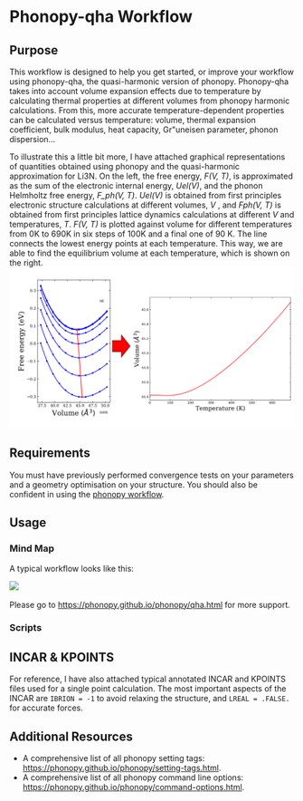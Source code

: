 # Phonopy-qha Workflow

## Purpose
This workflow is designed to help you get started, or improve your workflow using phonopy-qha, the quasi-harmonic version of phonopy. Phonopy-qha takes into account volume expansion effects due to temperature by calculating thermal properties at different volumes from phonopy harmonic calculations. From this, more accurate temperature-dependent properties can be calculated versus temperature: volume, thermal expansion coefficient, bulk modulus, heat capacity, Gr\"uneisen parameter, phonon dispersion...

To illustrate this a little bit more, I have attached graphical representations of quantities obtained using phonopy and the quasi-harmonic approximation for Li3N. On the left, the free energy, _F(V, T)_, is approximated as the sum of the electronic internal energy, _Uel(V)_, and the phonon Helmholtz free energy, _F_ph(V, T)_. _Uel(V)_ is obtained from first principles electronic structure calculations at different volumes, _V_ , and _Fph(V, T)_ is obtained from first principles lattice dynamics calculations at different _V_ and temperatures, _T_. _F(V, T)_ is plotted against volume for different temperatures from 0K to 690K in six steps of 100K and a final one of 90 K. The line connects
the lowest energy points at each temperature. This way, we are able to find the equilibrium volume at each temperature, which is shown on the right.
![graphs](QHA-1.png)

## Requirements
You must have previously performed convergence tests on your parameters and a geometry optimisation on your structure. You should also be confident in using the [phonopy workflow](https://github.com/gabkrenzer/PhononFlow/tree/master/phonopy). 

## Usage 
### Mind Map
A typical workflow looks like this:

![](diagramme_phonopy.png)

Please go to https://phonopy.github.io/phonopy/qha.html for more support.

### Scripts


## INCAR & KPOINTS
For reference, I have also attached typical annotated INCAR and KPOINTS files used for a single point calculation. The most important aspects of the INCAR are `IBRION = -1` to avoid relaxing the structure, and `LREAL = .FALSE.` for accurate forces.

## Additional Resources
- A comprehensive list of all phonopy setting tags: https://phonopy.github.io/phonopy/setting-tags.html.
- A comprehensive list of all phonopy command line options: https://phonopy.github.io/phonopy/command-options.html.

